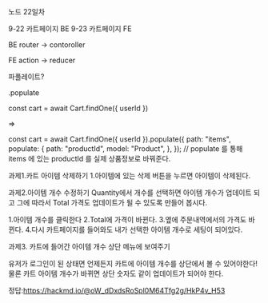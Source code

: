 노드 22일차

9-22 카트페이지 BE
9-23 카트페이지 FE

BE router -> contoroller

FE action -> reducer

파풀레이트?

.populate

const cart = await Cart.findOne({ userId })

=>

const cart = await Cart.findOne({ userId }).populate({
  path: "items",
  populate: {
    path: "productId",
    model: "Product",
    },
}); // populate 를 통해 items 에 있는 productId 를 실제 상품정보로 바꿔준다.

과제1.카트 아이템 삭제하기
1.아이템에 있는 삭제 버튼을 누르면 아이템이 삭제된다.



과제2.아이템 개수 수정하기
Quantity에서 개수를 선택하면 아이템 개수가 업데이트 되고 그에 따라서 Total 가격도 업데이트가 될 수 있도록 만들어 봅시다.

1.아이템 개수를 클릭한다
2.Total에 가격이 바뀐다.
3.옆에 주문내역에서의 가격도 바뀐다.
4.다시 카트페이지를 들어와도 내가 선택한 아이템 개수로 세팅이 되어있다.

과제3. 카트에 들어간 아이템 개수 상단 메뉴에 보여주기

유저가 로그인이 된 상태면 언제든지 카트에 아이템 개수를 상단에서 볼 수 있어야한다!
물론 카트 아이템 개수가 바뀌면 상단 숫자도 같이 업데이트가 되어야 한다.

정답:https://hackmd.io/@oW_dDxdsRoSpl0M64Tfg2g/HkP4v_H53